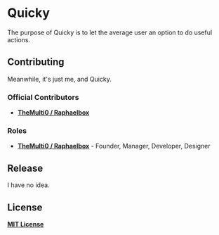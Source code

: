 # Quicky

The purpose of Quicky is to let the average user an option to do useful actions.

## Contributing

Meanwhile, it's just me, and Quicky.

### Official Contributors
* [**TheMulti0 / Raphaelbox**](https://github.com/TheMulti0)

### Roles
* [**TheMulti0 / Raphaelbox**](https://github.com/TheMulti0) - Founder, Manager, Developer, Designer

## Release

I have no idea.

## License
[**MIT License**](https://github.com/TheMulti0/Quicky/blob/master/LICENSE)
